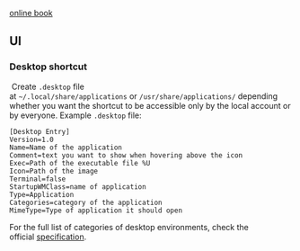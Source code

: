 [online book](https://debian-handbook.info/browse/stable/index.html)

## UI
### Desktop shortcut
 Create `.desktop` file at `~/.local/share/applications` or `/usr/share/applications/` depending whether you want the shortcut to be accessible only by the local account or by everyone.
Example `.desktop` file:
```
[Desktop Entry]  
Version=1.0  
Name=Name of the application  
Comment=text you want to show when hovering above the icon  
Exec=Path of the executable file %U  
Icon=Path of the image  
Terminal=false  
StartupWMClass=name of application  
Type=Application  
Categories=category of the application  
MimeType=Type of application it should open
```
For the full list of categories of desktop environments, check the official [specification](https://standards.freedesktop.org/menu-spec/latest/apa.html).
